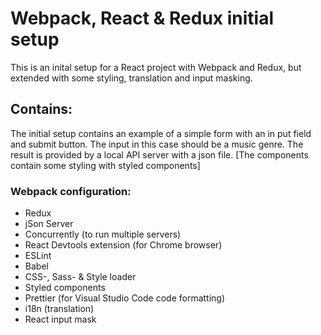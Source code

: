 # Webpack, React & Redux initial setup

This is an inital setup for a React project with Webpack and Redux, but extended with some styling, translation and input masking.

## Contains:

The initial setup contains an example of a simple form with an in put field and submit button. The input in this case should be a music genre. The result is provided by a local API server with a json file.
[The components contain some styling with styled components]

### Webpack configuration:

- Redux
- jSon Server
- Concurrently (to run multiple servers)
- React Devtools extension (for Chrome browser)
- ESLint
- Babel
- CSS-, Sass- & Style loader
- Styled components
- Prettier (for Visual Studio Code code formatting)
- i18n (translation)
- React input mask
